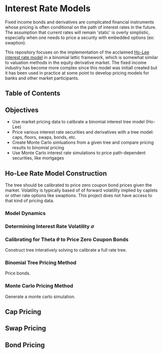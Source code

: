 # Interest Rate Models
Fixed income bonds and derivatives are complicated financial instruments whose pricing is often conditional on the path of interest rates in the future. The assumption that current rates will remain 'static' is overly simplistic, especially when one needs to price a security with embedded options (ex: swaption). 

This repository focuses on the implementation of the acclaimed [Ho-Lee interest rate model](https://en.wikipedia.org/wiki/Ho%E2%80%93Lee_model) in a binomial lattic framework, which is somewhat similar to valuation methods in the equity derivative market. The fixed income industry has become more complex since this model was initiall created but it has been used in practice at some point to develop pricing models for banks and other market participants.

## Table of Contents

## Objectives
* Use market pricing data to calibrate a binomial interest tree model (Ho-Lee)
* Price various interest rate securities and derivatives with a tree model: caps, floors, swaps, bonds, etc.
* Create Monte Carlo simluations from a given tree and compare pricing results to binomial pricing
* Use Monte Carlo interest rate simulations to price path-dependent securities, like mortgages 

## Ho-Lee Rate Model Construction 
The tree should be calibrated to price zero coupon bond prices given the market. Volatility is typically based of of forward volatility implied by caplets or other rate options like swaptions. This project does not have access to that kind of pricing data.

### Model Dynamics

### Determining Interest Rate Volatility $\sigma$

### Calibrating for Theta $\theta$ to Price Zero Coupon Bonds

Construct tree interatively solving to calibrate a full rate tree. 

### Binomial Tree Pricing Method
Price bonds.

### Monte Carlo Pricing Method
Generate a monte carlo simulation. 

## Cap Pricing 

## Swap Pricing 

## Bond Pricing

